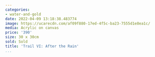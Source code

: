 ```yaml
---
categories:
- water-and-gold
date: 2022-04-09 13:18:38.483774
image: https://ucarecdn.com/af09f880-17ed-4f5c-ba23-7555d1e8ea1c/
media: Acrylic on canvas
price: '390'
size: 30 x 30cm
sold: Sold
title: 'Trail VI: After the Rain'
...
```

